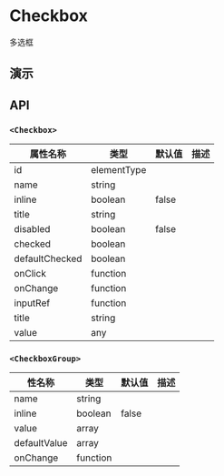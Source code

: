 # Checkbox [<i class="icon icon-edit2" ></i>](https://github.com/rsuite/rsuite.github.io/blob/master/src/components/checkbox/index.md)
多选框


## 演示

<!--{demo}-->



## API

### `<Checkbox>`
| 属性名称           | 类型          | 默认值   | 描述  |
|----------------|-------------|-------|-----|
| id             | elementType |       |     |
| name           | string      |       |     |
| inline         | boolean     | false |     |
| title          | string      |       |     |
| disabled       | boolean     | false |     |
| checked        | boolean     |       |     |
| defaultChecked | boolean     |       |     |
| onClick        | function    |       |     |
| onChange       | function    |       |     |
| inputRef       | function    |       |     |
| title          | string      |       |     |
| value          | any         |       |     |

### `<CheckboxGroup>`

| 性名称          | 类型       | 默认值   | 描述  |
|--------------|----------|-------|-----|
| name         | string   |       |     |
| inline       | boolean  | false |     |
| value        | array    |       |     |
| defaultValue | array    |       |     |
| onChange     | function |       |     |
